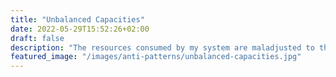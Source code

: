 ```yaml
---
title: "Unbalanced Capacities"
date: 2022-05-29T15:52:26+02:00
draft: false
description: "The resources consumed by my system are maladjusted to the tasks to be performed"
featured_image: "/images/anti-patterns/unbalanced-capacities.jpg"
---
```


